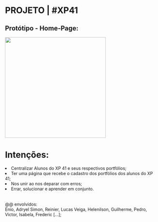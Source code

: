 # PROJETO | #XP41

<h2> Protótipo - Home-Page: </h2>

<img src="https://scontent.fcgh10-1.fna.fbcdn.net/v/t39.30808-6/274600362_114618261148183_2933284733090335744_n.jpg?_nc_cat=107&ccb=1-5&_nc_sid=730e14&_nc_ohc=IxYQzidUruYAX_ybHt2&_nc_ht=scontent.fcgh10-1.fna&oh=00_AT_2-84E8P-bGuJLGddBFfwarcILqavw5mJo3xXavhjHEQ&oe=621911CC" height='333'>

<br>
<h1>Intenções:</h1>
<li>Centralizar Alunos do XP 41 e seus respectivos portfólios;</li>
<li>Ter uma página que recebe o cadastro dos portfólios dos alunos do XP 41;</li>
<li>Nos unir ao nos deparar com erros;</li>
<li>Errar, solucionar e aprender em conjunto.</li>
<br><br>@@ envolvidos:<br>
Enio, Adryel Simon, Reinier, Lucas Veiga, Helenilson, Guilherme, Pedro, Victor, Isabela, Frederic [...];
